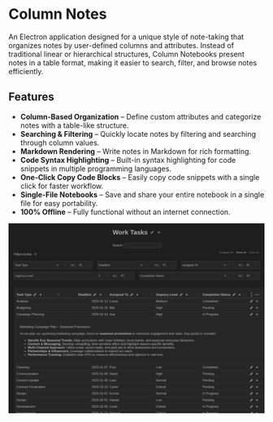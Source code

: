 # Column Notes

An Electron application designed for a unique style of note-taking that organizes notes by user-defined columns and attributes. Instead of traditional linear or hierarchical structures, Column Notebooks present notes in a table format, making it easier to search, filter, and browse notes efficiently.

## Features

- **Column-Based Organization** – Define custom attributes and categorize notes with a table-like structure.
- **Searching & Filtering** – Quickly locate notes by filtering and searching through column values.
- **Markdown Rendering** – Write notes in Markdown for rich formatting.
- **Code Syntax Highlighting** – Built-in syntax highlighting for code snippets in multiple programming languages.
- **One-Click Copy Code Blocks** – Easily copy code snippets with a single click for faster workflow.
- **Single-File Notebooks** – Save and share your entire notebook in a single file for easy portability.
- **100% Offline** – Fully functional without an internet connection.


[//]: # (work in progress: **Cross-Platform** – A NodeJS/Electron desktop app available for Windows, macOS, and Linux.)


![Column Notes Example](./pics/ColumnNotesExample.png)







































